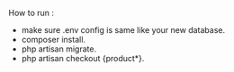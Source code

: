 How to run :

- make sure .env config is same like your new database.
- composer install.
- php artisan migrate.
- php artisan checkout {product*}.